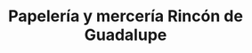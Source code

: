 ---
title: "Papelería y mercería Rincón de Guadalupe"
url: /guadalupe/papeleria-y-merceria-rincon-de-guadalupe/
shop: material de oficina
---
